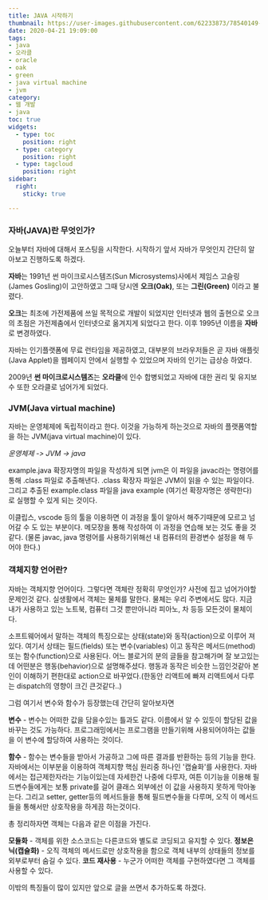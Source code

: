```yaml
---
title: JAVA 시작하기
thumbnail: https://user-images.githubusercontent.com/62233873/78540149-aa58da80-782e-11ea-9754-33ae5e40ec43.jpg
date: 2020-04-21 19:09:00
tags: 
- java
- 오라클
- oracle
- oak
- green
- java virtual machine
- jvm
category:
- 웹 개발
- java
toc: true
widgets:
  - type: toc
    position: right
  - type: category
    position: right
  - type: tagcloud
    position: right
sidebar:
  right:
    sticky: true

---
```


### 자바(JAVA)란 무엇인가?
오늘부터 자바에 대해서 포스팅을 시작한다. 시작하기 앞서 자바가 무엇인지 간단히 알아보고 진행하도록 하겠다.<!-- more -->

**자바**는 1991년 썬 마이크로시스템즈(Sun Microsystems)사에서 제임스 고슬링(James Gosling)이 고안하였고 그때 당시엔 **오크(Oak)**, 또는 **그린(Green)** 이라고 불렸다. 

**오크**는 최조에 가전제품에 쓰일 목적으로 개발이 되었지만 인터넷과 웹의 출현으로 오크의 초점은 가전제춤에서 인터넷으로 옮겨지게 되었다고 한다. 이후 1995년 이름을 **자바**로 변경하였다.

자바는 인기플랫폼에 무료 런타임을 제공하였고, 대부분의 브라우저들은 곧 자바 애플릿(Java Applet)을 웹페이지 안에서 실행할 수 있었으며 자바의 인기는 급상승 하였다.

2009년 **썬 마이크로시스템즈**는 **오라클**에 인수 합병되었고 자바에 대한 권리 및 유지보수 또한 오라클로 넘어가게 되었다.

### JVM(Java virtual machine)
자바는 운영체제에 독립적이라고 한다. 이것을 가능하게 하는것으로 자바의 플랫폼역할을 하는 JVM(java virtual machine)이 있다.

_운영체제 -> JVM -> java_

example.java 확장자명의 파일을 작성하게 되면 jvm은 이 파일을 javac라는 명령어를 통해 .class 파일로 추출해낸다. .class 확장자 파일은 JVM이 읽을 수 있는 파일이다. 그리고 추출된 example.class 파일을  java example (여기선 확장자명은 생략한다) 로 실행할 수 있게 되는 것이다.

이클립스, vscode 등의 툴을 이용하면 이 과정을 툴이 알아서 해주기때문에 모르고 넘어갈 수 도 있는 부분이다.
메모장을 통해 작성하여 이 과정을 연습해 보는 것도 좋을 것 같다. (물론 javac, java 명령어를 사용하기위해선 내 컴퓨터의 환경변수 설정을 해 두어야 한다.)

### 객체지향 언어란?
자바는 객체지향 언어이다. 그렇다면 객체란 정확히 무엇인가? 사전에 집고 넘어가야할 문제인것 같다. 실생활에서 객체는 물체를 말한다.     물체는 우리 주변에서도 많다. 지금 내가 사용하고 있는 노트북, 컴퓨터 그것 뿐만아니라 피아노, 차 등등 모든것이 물체이다.
	
소프트웨어에서 말하는 객체의 특징으로는 상태(state)와 동작(action)으로 이루어 져 있다. 여기서 상태는 필드(fields) 또는 변수(variables) 이고 동작은 메서드(method) 또는 함수(function)으로 사용된다. 어느 블로거의 분의 글들을 참고해가며 잘 보고있는데 어떤분은 행동(behavior)으로 설명해주셨다. 행동과 동작은 비슷한 느낌인것같아 본인이 이해하기 편한대로 action으로 바꾸었다.(한동안 리액트에 빠져 리액트에서 다루는 dispatch의 영향이 크긴 큰것같다..)
	
그럼 여기서 변수와 함수가 등장했는데 간단히 알아보자면 
	
**변수** - 변수는 어떠한 값을 담을수있는 틀과도 같다. 이름에서 알 수 있듯이 할당된 값을 바꾸는 것도 가능하다. 프로그래밍에서는 프로그램을 만들기위해 사용되어야하는 값들을 이 변수에 할당하여 사용하는 것이다.
	
**함수** - 함수는 변수들을 받아서 가공하고 그에 따른 결과를 반환하는 등의 기능을 한다. 자바에서는 이부분을 이용하여 객체지향 핵심 원리중 하나인 '캡슐화'를 사용한다. 자바에서는 접근제한자라는 기능이있는데 자세한건 나중에 다루자, 여튼 이기능을 이용해 필드변수들에게는 보통 private를 걸어 클래스 외부에선 이 값을 사용하지 못하게 막아놓는다. 그리고 setter, getter등의 메서드들을 통해 필드변수들을 다루며, 오직 이 메서드들을 통해서만 상호작용을 하게끔 하는것이다. 
	
총 정리하자면 객체는 다음과 같은 이점을 가진다.
	
**모듈화** - 객체를 위한 소스코드는 다른코드와 별도로 코딩되고 유지할 수 있다.
**정보은닉(캡슐화)** - 오직 객체의 메서드로만 상호작용을 함으로 객체 내부의 상태들의 정보를 외부로부터 숨길 수 있다.
**코드 재사용** - 누군가 어떠한 객체를 구현하였다면 그 객체를 사용할 수 있다.

이밖의 특징들이 많이 있지만 앞으로 글을 쓰면서 추가하도록 하겠다.
